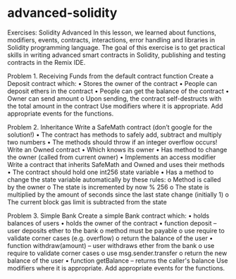 # advanced-solidity
Exercises: Solidity Advanced In this lesson, we learned about functions, modifiers, events, contracts, interactions, error handling and libraries in Solidity programming language. The goal of this exercise is to get practical skills in writing advanced smart contracts in Solidity, publishing and testing contracts in the Remix IDE.

Problem 1.	Receiving Funds from the default contract function
Create a Deposit contract which:
•	Stores the owner of the contract
•	People can deposit ethers in the contract
•	People can get the balance of the contract
•	Owner can send amount
o	Upon sending, the contract self-destructs with the total amount in the contract
Use modifiers where it is appropriate.
Add appropriate events for the functions.

Problem 2.	Inheritance
Write a SafeMath contract (don’t google for the solution!)
•	The contract has methods to safely add, subtract and multiply two numbers
•	The methods should throw if an integer overflow occurs!
Write an Owned contract
•	Which knows its owner
•	Has method to change the owner (called from current owner)
•	Implements an access modifier
Write a contract that inherits SafeMath and Owned and uses their methods
•	The contract should hold one int256 state variable
•	Has a method to change the state variable automatically by these rules:
o	Method is called by the owner
o	The state is incremented by now % 256
o	The state is multiplied by the amount of seconds since the last state change (initially 1)
o	The current block gas limit is subtracted from the state

Problem 3.	Simple Bank
Create a simple Bank contract which:
•	holds balances of users
•	holds the owner of the contract
•	function deposit – user deposits ether to the bank
o	method must be payable
o	use require to validate corner cases (e.g. overflow)
o	return the balance of the user
•	 function withdraw(amount) – user withdraws ether from the bank
o	use require to validate corner cases
o	use msg.sender.transfer
o	return the new balance of the user
•	function getBalance – returns the caller's balance
Use modifiers where it is appropriate.
Add appropriate events for the functions.

